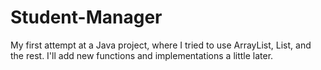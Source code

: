 # Student-Manager
My first attempt at a Java project, where I tried to use ArrayList, List, and the rest. I'll add new functions and implementations a little later.
